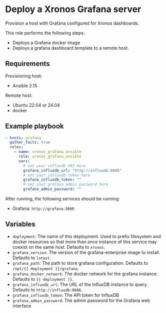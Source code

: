 # Deploy a Xronos Grafana server

Provision a host with Grafana configured for Xronos dashboards.

This role performs the following steps:

- Deploys a Grafana docker image
- Deploys a grafana dashboard template to a remote host.

## Requirements

Provisioning host:

- Ansible 2.15

Remote host:

- Ubuntu 22.04 or 24.04
- docker

## Example playbook

```yaml
- hosts: grafana
  gather_facts: true
  roles:
    - name: xronos_grafana_ansible
      role: xronos_grafana_ansible
      vars:
        # set your influxdb URI here
        grafana_influxdb_url: "http://influxdb:8086"
        # set your influxdb token here
        grafana_influxdb_token: ""
        # set your grafana admin password here
        grafana_admin_password: ""
```

After running, the following services should be running:

- Grafana: `http://grafana:3000`

## Variables

- `deployment`: The name of this deployment. Used to prefix filesystem and docker resources so that more than once instance of this service may coexist on the same host. Defaults to `xronos`.
- `grafana_version`: The version of the grafana-enterprise image to install. Defaults to `latest`.
- `grafana_path`: The path to store grafana configuration. Defaults to `/opt/{{ deployment }}/grafana`.
- `grafana_docker_network`: The docker network for the grafana instance. Defaults to `{{ deployment }}`.
- `grafana_influxdb_url`: The URL of the InfluxDB instance to query. Defaults to `http://influxdb:8086`.
- `grafana_influxdb_token`: The API token for InfluxDB
- `grafana_admin_password`: The admin password for the Grafana web interface
